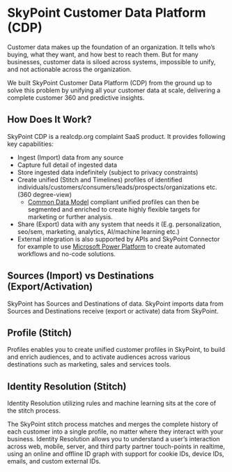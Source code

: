 # SkyPoint Customer Data Platform (CDP)

Customer data makes up the foundation of an organization. It tells who’s buying, what they want, and how best to reach them. But for many businesses, customer data is siloed across systems, impossible to unify, and not actionable across the organization.

We built SkyPoint Customer Data Platform (CDP) from the ground up to solve this problem by unifying all your customer data at scale, delivering a complete customer 360 and predictive insights. 

## How Does It Work?

SkyPoint CDP is a realcdp.org complaint SaaS product. It provides following key capabilities:

- Ingest (Import) data from any source
- Capture full detail of ingested data
- Store ingested data indefinitely (subject to privacy constraints)
- Create unified (Stitch and Timelines) profiles of identified individuals/customers/consumers/leads/prospects/organizations etc. (360 degree-view)
  - [Common Data Model](https://docs.microsoft.com/common-data-model/) compliant unified profiles can then be segmented and enriched to create highly flexible targets for marketing or further analysis.
- Share (Export) data with any system that needs it (E.g. personalization, seo/sem, marketing, analytics, AI/machine learning etc.)
 - External integration is also supported by APIs and SkyPoint Connector for example to use [Microsoft Power Platform](https://powerplatform.microsoft.com/en-us/) to create automated workflows and no-code solutions.

## Sources (Import) vs Destinations (Export/Activation)

SkyPoint has Sources and Destinations of data. SkyPoint imports data from Sources and Destinations receive (export or activate) data from SkyPoint.

## Profile (Stitch)

Profiles enables you to create unified customer profiles in SkyPoint, to build and enrich audiences, and to activate audiences across various destinations such as marketing, sales and services tools.

## Identity Resolution (Stitch)

Identity Resolution utilizing rules and machine learning sits at the core of the stitch process. 

The SkyPoint stitch process matches and merges the complete history of each customer into a single profile, no matter where they interact with your business. Identity Resolution allows you to understand a user’s interaction across web, mobile, server, and third party partner touch-points in realtime, using an online and offline ID graph with support for cookie IDs, device IDs, emails, and custom external IDs.
